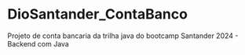 # DioSantander_ContaBanco
Projeto de conta bancaria da trilha java do bootcamp Santander 2024 - Backend com Java
